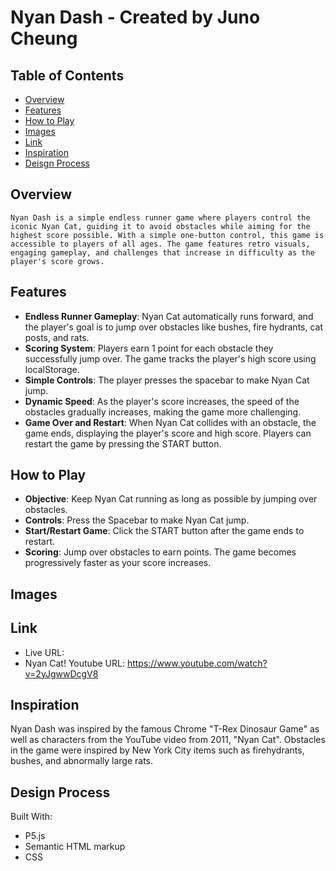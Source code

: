 # Nyan Dash - Created by Juno Cheung
## Table of Contents
 - [Overview](#overview)
 - [Features](#features)
 - [How to Play](#how-to-play)
 - [Images](#images)
 - [Link](#link)
 - [Inspiration](#overview)
 - [Deisgn Process](#overview)

## Overview
    Nyan Dash is a simple endless runner game where players control the iconic Nyan Cat, guiding it to avoid obstacles while aiming for the highest score possible. With a simple one-button control, this game is accessible to players of all ages. The game features retro visuals, engaging gameplay, and challenges that increase in difficulty as the player's score grows.
## Features
- **Endless Runner Gameplay**: Nyan Cat automatically runs forward, and the player's goal is to jump over obstacles like bushes, fire hydrants, cat posts, and rats.
- **Scoring System**: Players earn 1 point for each obstacle they successfully jump over. The game tracks the player's high score using localStorage.
- **Simple Controls**: The player presses the spacebar to make Nyan Cat jump.
- **Dynamic Speed**: As the player's score increases, the speed of the obstacles gradually increases, making the game more challenging.
- **Game Over and Restart**: When Nyan Cat collides with an obstacle, the game ends, displaying the player's score and high score. Players can restart the game by pressing the START button.

## How to Play
- **Objective**: Keep Nyan Cat running as long as possible by jumping over obstacles.
- **Controls**: Press the Spacebar to make Nyan Cat jump.
- **Start/Restart Game**: Click the START button after the game ends to restart.
- **Scoring**: Jump over obstacles to earn points. The game becomes progressively faster as your score increases.

## Images

## Link
- Live URL: 
- Nyan Cat! Youtube URL: https://www.youtube.com/watch?v=2yJgwwDcgV8


## Inspiration
Nyan Dash was inspired by the famous Chrome "T-Rex Dinosaur Game" as well as characters from the YouTube video from 2011, "Nyan Cat". Obstacles in the game were inspired by New York City items such as firehydrants, bushes, and abnormally large rats. 
## Design Process
Built With:
- P5.js
- Semantic HTML markup
- CSS


